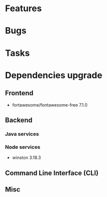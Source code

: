 
# Features


# Bugs


# Tasks

  
# Dependencies upgrade

## Frontend

- fortawesome/fontawesome-free 7.1.0

## Backend 


### Java services 

  
### Node services

- winston 3.18.3


## Command Line Interface (CLI)


## Misc





